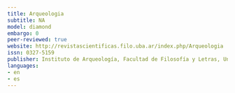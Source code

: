```yaml
---
title: Arqueologia
subtitle: NA
model: diamond
embargo: 0
peer-reviewed: true
website: http://revistascientificas.filo.uba.ar/index.php/Arqueologia
issn: 0327-5159
publisher: Instituto de Arqueología, Facultad de Filosofía y Letras, Universidad de Buenos Aires
languages:
- en
- es
---
```

